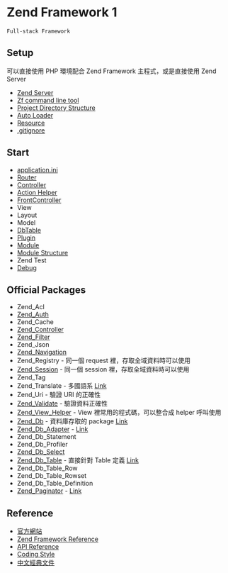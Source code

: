 # Zend Framework 1

`Full-stack Framework`

## Setup

可以直接使用 PHP 環境配合 Zend Framework 主程式，或是直接使用 Zend Server

* [Zend Server](zend-server.md)
* [Zf command line tool](zf-command-line-tool.md)
* [Project Directory Structure](project-directory-structure.md)
* [Auto Loader](autoloader.md)
* [Resource](https://framework.zend.com/manual/1.12/en/zend.application.available-resources.html)
* [.gitignore](gitignore.md)

## Start

* [application.ini](https://github.com/feibeck/application.ini)
* [Router](router.md)
* [Controller](controller.md)
* [Action Helper](action-helper.md)
* [FrontController](front-controller.md)
* View
* Layout
* Model
* [DbTable](dbtable.md)
* [Plugin](plugin.md)
* [Module](module.md)
* [Module Structure](module-structure.md)
* Zend Test
* [Debug](debug.md)

## Official Packages

* Zend_Acl
* [Zend_Auth](zend_auth.md)
* Zend_Cache
* [Zend_Controller](zend_controller.md)
* [Zend_Filter](zend_filter.md)
* Zend_Json
* [Zend_Navigation](https://framework.zend.com/manual/1.12/en/zend.navigation.introduction.html)
* Zend_Registry - 同一個 request 裡，存取全域資料時可以使用
* [Zend_Session](zend_session.md) - 同一個 session 裡，存取全域資料時可以使用
* Zend_Tag
* Zend_Translate - 多國語系 [Link](https://framework.zend.com/manual/1.11/en/zend.translate.html)
* Zend_Uri - 驗證 URI 的正確性
* [Zend_Validate](zend_validate.md) - 驗證資料正確性
* [Zend_View_Helper](zend_view_helper.md) - View 裡常用的程式碼，可以整合成 helper 呼叫使用
* [Zend_Db](zend_db.md) - 資料庫存取的 package [Link](https://framework.zend.com/manual/1.12/en/zend.db.html)
* [Zend_Db_Adapter](zend_db_adapter.md) - [Link](https://framework.zend.com/manual/1.12/en/zend.db.adapter.html)
* Zend_Db_Statement
* Zend_Db_Profiler
* [Zend_Db_Select](zend_db_select.md)
* [Zend_Db_Table](zend_db_table.md) - 直接針對 Table 定義 [Link](https://framework.zend.com/manual/1.12/en/zend.db.table.html)
* Zend_Db_Table_Row
* Zend_Db_Table_Rowset
* Zend_Db_Table_Definition
* [Zend_Paginator](zend_paginator.md) - [Link](https://framework.zend.com/manual/1.12/en/zend.paginator.html)

## Reference

* [官方網站](https://framework.zend.com/)
* [Zend Framework Reference](https://framework.zend.com/manual/1.12/en/reference.html)
* [API Reference](https://framework.zend.com/apidoc/1.12/)
* [Coding Style](https://framework.zend.com/manual/1.12/en/coding-standard.coding-style.html)
* [中文經典文件](http://phorum.study-area.org/index.php?topic=50393.0)
